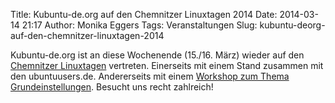 Title: Kubuntu-de.org auf den Chemnitzer Linuxtagen 2014
Date: 2014-03-14 21:17
Author: Monika Eggers
Tags: Veranstaltungen
Slug: kubuntu-deorg-auf-den-chemnitzer-linuxtagen-2014

Kubuntu-de.org ist an diese Wochenende (15./16. März) wieder auf den
[Chemnitzer Linuxtagen](http://chemnitzer.linux-tage.de/2014/de/)
vertreten. Einerseits mit einem Stand zusammen mit den ubuntuusers.de.
Andererseits mit einem [Workshop zum Thema
Grundeinstellungen](http://chemnitzer.linux-tage.de/2014/de/vortraege/detail/250).
Besucht uns recht zahlreich!



